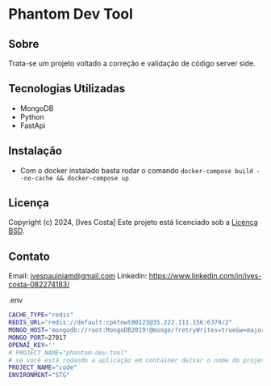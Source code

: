 # Phantom Dev Tool

## Sobre

Trata-se um projeto voltado a correção e validação de código server side.

## Tecnologias Utilizadas

- MongoDB
- Python
- FastApi

## Instalação

- Com o docker instalado basta rodar o comando `docker-compose build --no-cache && docker-compose up`

## Licença

Copyright (c) 2024, [Ives Costa]
Este projeto está licenciado sob a [Licença BSD](https://pt.wikipedia.org/wiki/Licen%C3%A7a_BSD).

## Contato

Email: <ivespauiniam@gmail.com>
Linkedin: <https://www.linkedin.com/in/ives-costa-082274183/>


.env
```bash
CACHE_TYPE="redis"
REDIS_URL="redis://default:cpktnwt00123@35.222.111.156:6379/2"
MONGO_HOST='mongodb://root:MongoDB2019!@mongo/?retryWrites=true&w=majority'
MONGO_PORT=27017
OPENAI_KEY=''
# PROJECT_NAME="phantom-dev-tool"
# se você está rodando a aplicação em container deixar o nome do projeto como code
PROJECT_NAME="code"
ENVIRONMENT="STG"
```
